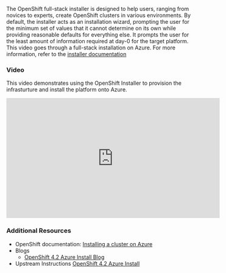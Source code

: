 
The OpenShift full-stack installer is designed to help users, ranging from novices to experts, create OpenShift clusters in various environments.  By default, the installer acts as an installation wizard, prompting the user for the minimum set of values that it cannot determine on its own while providing reasonable defaults for everything else.  It prompts the user for the least amount of information required at day-0 for the target platform.  This video goes through a full-stack installation on Azure.  For more information, refer to the [installer documentation](https://docs.openshift.com/container-platform/4.2/installing/installing_azure/installing-azure-account.html)

### Video

This video demonstrates using the OpenShift Installer to provision the infrasturture and install the platform onto Azure.

<iframe width="560" height="315" src="https://www.youtube.com/embed/c4UbHQ3nR-8" frameborder="0" allow="accelerometer; autoplay; encrypted-media; gyroscope; picture-in-picture" allowfullscreen></iframe>

### Additional Resources

* OpenShift documentation: [Installing a cluster on Azure](https://docs.openshift.com/container-platform/4.2/installing/installing_azure/installing-azure-account.html)
* Blogs
  * [OpenShift 4.2 Azure Install Blog](https://blog.openshift.com/openshift-4-2-on-azure-preview/)
* Upstream Instructions [OpenShift 4.2 Azure Install](https://github.com/openshift/installer/tree/master/docs/user/azure)
